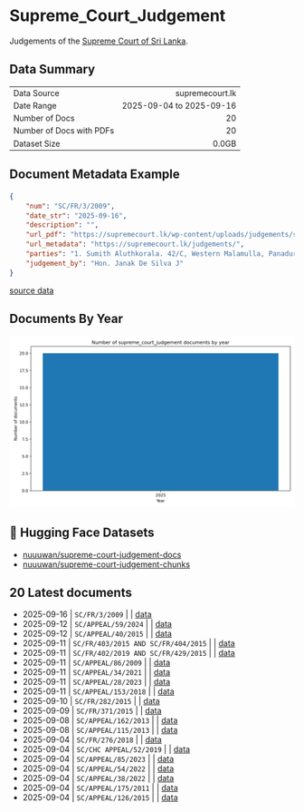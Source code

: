 # Supreme_Court_Judgement

Judgements of the [Supreme Court of Sri Lanka](https://supremecourt.lk/judgements/).

## Data Summary

|   |    |
| :-- | --: |
| Data Source | supremecourt.lk |
| Date Range | 2025-09-04 to 2025-09-16 |
| Number of Docs | 20 |
| Number of Docs with PDFs | 20 |
| Dataset Size | 0.0GB |

## Document Metadata Example

```json
{
    "num": "SC/FR/3/2009",
    "date_str": "2025-09-16",
    "description": "",
    "url_pdf": "https://supremecourt.lk/wp-content/uploads/judgements/sc_fr_3_2009.pdf",
    "url_metadata": "https://supremecourt.lk/judgements/",
    "parties": "1. Sumith Aluthkorala. 42/C, Western Malamulla, Panadura. PETITIONER Vs. 1. Western Province Provincial Road Development Authority, No. 50, Kithulwala Road, Colombo 08. And presently No. 59, Sebastian Hill, Colombo 12. 2. W. Jayasekara Former Chairman, Western Province Provincial Road Development Authority, Kithulwatta Road, Colombo 08. 2a. Rohan Kulasiri, Former Chairman, Western Province Provincial Road Development Authority, No. 50, Kithulwatta Road, Colombo 08. 2b. Upali Kodikara Chairman, No. 59, Sebastian Hill, Colombo 12 Kithulwatta Road, Colombo 08. 3. I.A.M. Jousie, Former Director, 3a. N. Bandula Prama Kumara, Director, 4. Lakshman Hettiarachchi Former Director, 4a. P.K.D. Thisera, Director, 5. Sepala Ruparatne, Former Director, 5a. J.E.L.T. Rathnayake, Former Director, 5b. T.M.W. Mudali, Director, 6. Silva Priyaratne, Former Director, 6a. I.J. Mirando Former Director, 6b. N.I. Senaratne, Director, 7. P. Sivapada Sundaram, Former Director, 7a. U.O. Janmuthupura, Former Director, 7b. T.G.W. Rajapaksha, Director, All of the Western Province Provincial Road Development Authority, No. 50, Kithulwatta Road, Colombo 08. 8. R.M.S. Bandaranayake, General Manager, Western Province Provincial Road Development Authority, No. 50, Kithulwatta Road, Colombo 08. 9. A. Ramanayake, Former Secretary, Provincial Ministry of Roadways and Co-operatives, Denzil Kobbekaduwa Mawatha, Battaramulla. 9a. Sunil Abayawardena, Former Secretary, Provincial Ministry of Roadways and Co-operatives, Denzil Kobbekaduwa Mawatha, Battaramulla. 9b. Champa N. Perera, Secretary, Provincial Ministry of Roadways and Co-operatives, Denzil Kobbekaduwa Mawatha, Battaramulla. 10. Lalith Wanigaratne Former Provincial Ministry of Roadways and Co-operatives, Denzil Kobbekaduwa Mawatha, Battaramulla. 10a. W.A. Nimal Lansa, Former Provincial Ministry of Road Development Housing and Constructions, Live Stock Development, Fisheries and Tourism, Denzil Kobbekaduwa Mawatha, Battaramulla. 11. Attorney General, Attorney General\u2019s Department, Colombo 12. RESPONDENTS\n\nView More",
    "judgement_by": "Hon. Janak De Silva J"
}
```

[source data](None)

## Documents By Year

![Documents by year](images/docs_by_year.png)

## 🤗 Hugging Face Datasets

- [nuuuwan/supreme-court-judgement-docs](https://huggingface.co/datasets/nuuuwan/supreme-court-judgement-docs)
- [nuuuwan/supreme-court-judgement-chunks](https://huggingface.co/datasets/nuuuwan/supreme-court-judgement-chunks)

## 20 Latest documents

- 2025-09-16 | `SC/FR/3/2009` |  | [data](None)
- 2025-09-12 | `SC/APPEAL/59/2024` |  | [data](None)
- 2025-09-12 | `SC/APPEAL/40/2015` |  | [data](None)
- 2025-09-11 | `SC/FR/403/2015 AND SC/FR/404/2015` |  | [data](None)
- 2025-09-11 | `SC/FR/402/2019 AND SC/FR/429/2015` |  | [data](None)
- 2025-09-11 | `SC/APPEAL/86/2009` |  | [data](None)
- 2025-09-11 | `SC/APPEAL/34/2021` |  | [data](None)
- 2025-09-11 | `SC/APPEAL/28/2023` |  | [data](None)
- 2025-09-11 | `SC/APPEAL/153/2018` |  | [data](None)
- 2025-09-10 | `SC/FR/282/2015` |  | [data](None)
- 2025-09-09 | `SC/FR/371/2015` |  | [data](None)
- 2025-09-08 | `SC/APPEAL/162/2013` |  | [data](None)
- 2025-09-08 | `SC/APPEAL/115/2013` |  | [data](None)
- 2025-09-04 | `SC/FR/276/2018` |  | [data](None)
- 2025-09-04 | `SC/CHC APPEAL/52/2019` |  | [data](None)
- 2025-09-04 | `SC/APPEAL/85/2023` |  | [data](None)
- 2025-09-04 | `SC/APPEAL/54/2022` |  | [data](None)
- 2025-09-04 | `SC/APPEAL/38/2022` |  | [data](None)
- 2025-09-04 | `SC/APPEAL/175/2011` |  | [data](None)
- 2025-09-04 | `SC/APPEAL/126/2015` |  | [data](None)
